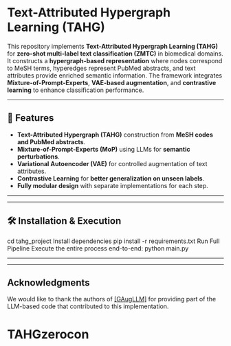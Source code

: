 # Text-Attributed Hypergraph Learning (TAHG)

This repository implements **Text-Attributed Hypergraph Learning (TAHG)** for **zero-shot multi-label text classification (ZMTC)** in biomedical domains. It constructs a **hypergraph-based representation** where nodes correspond to MeSH terms, hyperedges represent PubMed abstracts, and text attributes provide enriched semantic information. The framework integrates **Mixture-of-Prompt-Experts**, **VAE-based augmentation**, and **contrastive learning** to enhance classification performance.

---

## 🚀 Features
- **Text-Attributed Hypergraph (TAHG)** construction from **MeSH codes and PubMed abstracts**.
- **Mixture-of-Prompt-Experts (MoP)** using LLMs for **semantic perturbations**.
- **Variational Autoencoder (VAE)** for controlled augmentation of text attributes.
- **Contrastive Learning** for **better generalization on unseen labels**.
- **Fully modular design** with separate implementations for each step.

---

---

## 🛠 Installation & Execution

cd tahg_project
Install dependencies
pip install -r requirements.txt
Run Full Pipeline
Execute the entire process end-to-end:
python main.py

---

---
## Acknowledgments
We would like to thank the authors of [[GAugLLM]](https://arxiv.org/abs/2406.11945) for providing part of the LLM-based code that contributed to this implementation. 
 
# TAHGzerocon
